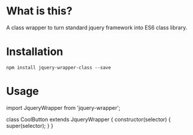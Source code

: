 # What is this?

A class wrapper to turn standard jquery framework into ES6 class library.

# Installation

`npm install jquery-wrapper-class --save`

# Usage

import JqueryWrapper from 'jquery-wrapper';

class CoolButton extends JqueryWrapper {
    constructor(selector) {
        super(selector);
    }
}